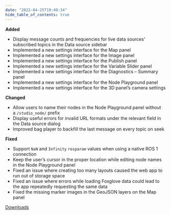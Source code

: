 ```yaml
---
date: "2022-04-25T19:40:34"
hide_table_of_contents: true
---
```


**Added**

- Display message counts and frequencies for live data sources' subscribed topics in the Data source sidebar
- Implemented a new settings interface for the Map panel
- Implemented a new settings interface for the Image panel
- Implemented a new settings interface for the Publish panel
- Implemented a new settings interface for the Variable Slider panel
- Implemented a new settings interface for the Diagnostics – Summary panel
- Implemented a new settings interface for the Node Playground panel
- Implemented a new settings interface for the 3D panel’s camera settings

**Changed**

- Allow users to name their nodes in the Node Playground panel without a `/studio_node/` prefix
- Display useful errors for invalid URL formats under the relevant field in the Data source dialog
- Improved bag player to backfill the last message on every topic on seek

**Fixed**

- Support `NaN` and `Infinity` `rosparam` values when using a native ROS 1 connection
- Keep the user’s cursor in the proper location while editing node names in the Node Playground panel
- Fixed an issue where creating too many layouts caused the web app to run out of storage space
- Fixed an issue where errors while loading Foxglove data could lead to the app repeatedly requesting the same data
- Fixed the missing marker images in the GeoJSON layers on the Map panel

[Downloads](https://github.com/foxglove/studio/releases/tag/v1.9.0)

